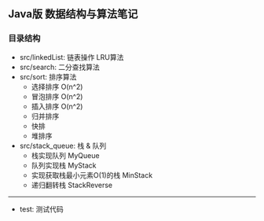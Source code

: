 ## Java版 数据结构与算法笔记

### 目录结构
- src/linkedList: 链表操作 LRU算法
- src/search: 二分查找算法
- src/sort: 排序算法
  - 选择排序 O(n^2)
  - 冒泡排序 O(n^2)
  - 插入排序 O(n^2)
  - 归并排序
  - 快排
  - 堆排序
- src/stack_queue: 栈 & 队列
  - 栈实现队列 MyQueue
  - 队列实现栈 MyStack
  - 实现获取栈最小元素O(1)的栈 MinStack
  - 递归翻转栈 StackReverse
----
- test: 测试代码